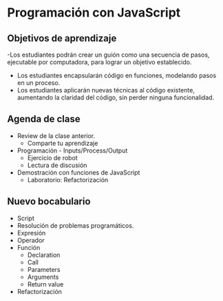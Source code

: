 # Programación con JavaScript

## Objetivos de aprendizaje

-Los estudiantes podrán crear un guión como una secuencia de pasos, ejecutable por computadora, para lograr un objetivo establecido.
- Los estudiantes encapsularán código en funciones, modelando pasos en un proceso.
- Los estudiantes aplicarán nuevas técnicas al código existente, aumentando la claridad del código, sin perder ninguna funcionalidad.

## Agenda de clase

- Review de la clase anterior.
   - Comparte tu aprendizaje
- Programación - Inputs/Process/Output
   - Ejercicio de robot
   - Lectura de discusión
- Demostración con funciones de JavaScript
   - Laboratorio: Refactorización

## Nuevo bocabulario

- Script
- Resolución de problemas programáticos.
- Expresión
- Operador
- Función
   - Declaration
   - Call
   - Parameters
   - Arguments
   - Return value
- Refactorización